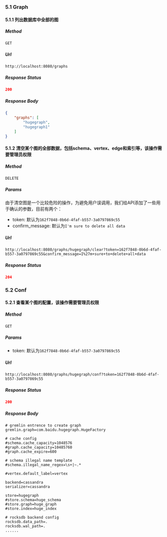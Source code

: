 ### 5.1 Graph

#### 5.1.1 列出数据库中全部的图

##### Method

```
GET
```

##### Url

```
http://localhost:8080/graphs
```

##### Response Status

```json
200
```

##### Response Body

```json
{
    "graphs": [
        "hugegraph",
        "hugegraph1"
    ]
}
```

#### 5.1.2 清空某个图的全部数据，包括schema、vertex、edge和索引等，**该操作需要管理员权限**

##### Method

```
DELETE
```

##### Params

由于清空图是一个比较危险的操作，为避免用户误调用，我们给API添加了一些用于确认的参数，目前有两个：

- token: 默认为`162f7848-0b6d-4faf-b557-3a0797869c55`
- confirm_message: 默认为`I'm sure to delete all data`

##### Url

```
http://localhost:8080/graphs/hugegraph/clear?token=162f7848-0b6d-4faf-b557-3a0797869c55&confirm_message=I%27m+sure+to+delete+all+data
```

##### Response Status

```json
204
```

### 5.2 Conf

#### 5.2.1 查看某个图的配置，**该操作需要管理员权限**

##### Method

```
GET
```

##### Params

- token: 默认为`162f7848-0b6d-4faf-b557-3a0797869c55`

##### Url

```
http://localhost:8080/graphs/hugegraph/conf?token=162f7848-0b6d-4faf-b557-3a0797869c55
```

##### Response Status

```json
200
```

##### Response Body

```properties
# gremlin entrence to create graph
gremlin.graph=com.baidu.hugegraph.HugeFactory

# cache config
#schema.cache_capacity=1048576
#graph.cache_capacity=10485760
#graph.cache_expire=600

# schema illegal name template
#schema.illegal_name_regex=\s+|~.*

#vertex.default_label=vertex

backend=cassandra
serializer=cassandra

store=hugegraph
#store.schema=huge_schema
#store.graph=huge_graph
#store.index=huge_index

# rocksdb backend config
rocksdb.data_path=.
rocksdb.wal_path=.
......
```